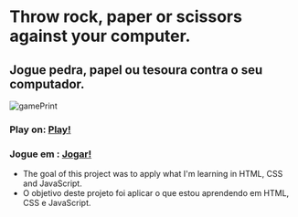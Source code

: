 
# Throw rock, paper or scissors against your computer.

## Jogue pedra, papel ou tesoura contra o seu computador.
![gamePrint](https://user-images.githubusercontent.com/54383952/124313050-b6713c00-db46-11eb-812d-7b2e5615d967.PNG)


### Play on: <a href="https://bit.ly/3ynAxoY" target="_blank"> Play! <a>
### Jogue em : <a href="https://bit.ly/3ynAxoY" target="_blank"> Jogar! <a>
- The goal of this project was to apply what I'm learning in HTML, CSS and JavaScript.
- O objetivo deste projeto foi aplicar o que estou aprendendo em HTML, CSS e JavaScript.
